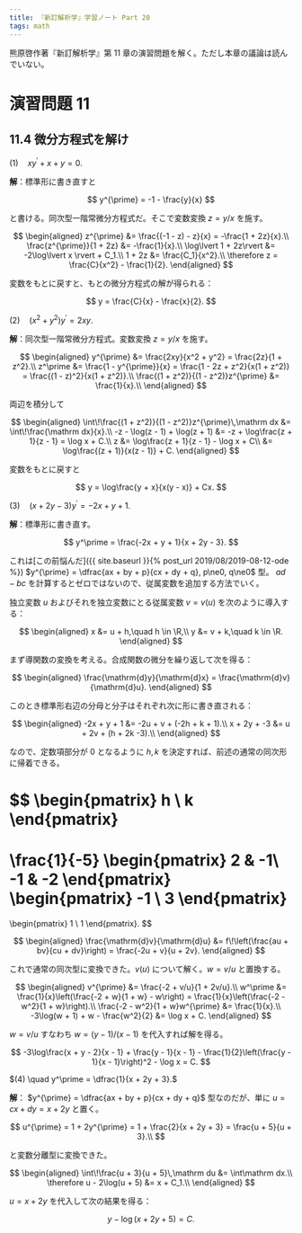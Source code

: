 ```yaml
---
title: 『新訂解析学』学習ノート Part 20
tags: math
---
```


熊原啓作著『新訂解析学』第 11 章の演習問題を解く。ただし本章の議論は読んでいない。

# 演習問題 11
## 11.4 微分方程式を解け

$(1) \quad xy^\prime + x + y = 0.$

**解**：標準形に書き直すと

$$
y^{\prime} = -1 - \frac{y}{x}
$$

と書ける。同次型一階常微分方程式だ。そこで変数変換 $z = y/x$ を施す。

$$
\begin{aligned}
    z^{\prime} &= \frac{(-1 - z) - z}{x} = -\frac{1 + 2z}{x}.\\
    \frac{z^{\prime}}{1 + 2z} &= -\frac{1}{x}.\\
    \log\lvert 1 + 2z\rvert &= -2\log\lvert x \rvert + C_1.\\
    1 + 2z &= \frac{C_1}{x^2}.\\
    \therefore z = \frac{C}{x^2} - \frac{1}{2}.
\end{aligned}
$$

変数をもとに戻すと、もとの微分方程式の解が得られる：

$$
y = \frac{C}{x} - \frac{x}{2}.
$$

$(2) \quad (x^2 + y^2)y^\prime = 2xy.$

**解**：同次型一階常微分方程式。変数変換 $z = y/x$ を施す。

$$
\begin{aligned}
    y^{\prime} &= \frac{2xy}{x^2 + y^2} = \frac{2z}{1 + z^2}.\\
    z^\prime &= \frac{1 - y^{\prime}}{x} = \frac{1 - 2z + z^2}{x(1 + z^2)} = \frac{(1 - z)^2}{x(1 + z^2)}.\\
    \frac{(1 + z^2)}{(1 - z^2)}z^{\prime} &= \frac{1}{x}.\\
\end{aligned}
$$

両辺を積分して

$$
\begin{aligned}
    \int\!\frac{(1 + z^2)}{(1 - z^2)}z^{\prime}\,\mathrm dx &= \int\!\frac{\mathrm dx}{x}.\\
    -z - \log(z - 1) + \log(z + 1) &= -z + \log\frac{z + 1}{z - 1} = \log x + C.\\
    z &= \log\frac{z + 1}{z - 1} - \log x + C\\
      &= \log\frac{(z + 1)}{x(z - 1)} + C.
\end{aligned}
$$

変数をもとに戻すと

$$
y = \log\frac{y + x}{x(y - x)} + Cx.
$$

$(3) \quad (x + 2y - 3)y^\prime = -2x + y + 1.$

**解**：標準形に書き直す。

$$
y^\prime = \frac{-2x + y + 1}{x + 2y - 3}.
$$

これは[この前悩んだ]({{ site.baseurl }}{% post_url 2019/08/2019-08-12-ode %})
 $y^{\prime} = \dfrac{ax + by + p}{cx + dy + q}, p\ne0, q\ne0$ 型。
$ad - bc$ を計算するとゼロではないので、従属変数を追加する方法でいく。

独立変数 $u$ およびそれを独立変数にとる従属変数 $v = v(u)$ を次のように導入する：

$$
\begin{aligned}
    x &= u + h,\quad h \in \R,\\
    y &= v + k,\quad k \in \R.
\end{aligned}
$$

まず導関数の変換を考える。合成関数の微分を繰り返して次を得る：

$$
\begin{aligned}
    \frac{\mathrm{d}y}{\mathrm{d}x} = \frac{\mathrm{d}v}{\mathrm{d}u}.
\end{aligned}
$$

このとき標準形右辺の分母と分子はそれぞれ次に形に書き直される：

$$
\begin{aligned}
    -2x + y + 1 &= -2u + v + (-2h + k + 1).\\
    x + 2y + -3 &= u + 2v + (h + 2k -3).\\
\end{aligned}
$$

なので、定数項部分が 0 となるように $h, k$ を決定すれば、前述の通常の同次形に帰着できる。

$$
\begin{pmatrix}
    h \\ k
\end{pmatrix}
=
\frac{1}{-5}
\begin{pmatrix}
    2  & -1\\
    -1 & -2
\end{pmatrix}
\begin{pmatrix}
    -1 \\ 3
\end{pmatrix}
=
\begin{pmatrix}
    1 \\ 1
\end{pmatrix}.
$$

$$
\begin{aligned}
\frac{\mathrm{d}v}{\mathrm{d}u} &= f\!\left(\frac{au + bv}{cu + dv}\right)
= \frac{-2u + v}{u + 2v}.
\end{aligned}
$$

これで通常の同次型に変換できた。$v(u)$ について解く。$w = v/u$ と置換する。

$$
\begin{aligned}
v^{\prime} &= \frac{-2 + v/u}{1 + 2v/u}.\\
w^\prime &= \frac{1}{x}\left(\frac{-2 + w}{1 + w} - w\right)
= \frac{1}{x}\left(\frac{-2 - w^2}{1 + w}\right).\\
\frac{-2 - w^2}{1 + w}w^{\prime} &= \frac{1}{x}.\\
-3\log(w + 1) + w - \frac{w^2}{2} &= \log x + C.
\end{aligned}
$$

$w = v/u$ すなわち $w = (y - 1)/(x - 1)$ を代入すれば解を得る。

$$
-3\log\frac{x + y - 2}{x - 1} + \frac{y - 1}{x - 1} - \frac{1}{2}\left(\frac{y - 1}{x - 1}\right)^2 - \log x = C.
$$

$(4) \quad y^\prime = \dfrac{1}{x + 2y + 3}.$

**解**：
$y^{\prime} = \dfrac{ax + by + p}{cx + dy + q}$ 型なのだが、単に $u = cx + dy = x + 2y$ と置く。

$$
u^{\prime} = 1 + 2y^{\prime} = 1 + \frac{2}{x + 2y + 3} = \frac{u + 5}{u + 3}.\\
$$

と変数分離型に変換できた。

$$
\begin{aligned}
    \int\!\frac{u + 3}{u + 5}\,\mathrm du &= \int\mathrm dx.\\
    \therefore u - 2\log(u + 5) &= x + C_1.\\
\end{aligned}
$$

$u = x + 2y$ を代入して次の結果を得る：

$$
y - \log(x + 2y + 5) = C.
$$
